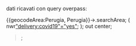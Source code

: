 

dati ricavati con query overpass:

{{geocodeArea:Perugia, Perugia}}->.searchArea;
(
  nwr["delivery:covid19"="yes"](area.searchArea);
);
out center;
>;

